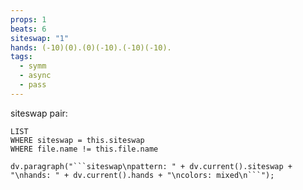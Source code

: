 ```yaml
---
props: 1
beats: 6
siteswap: "1"
hands: (-10)(0).(0)(-10).(-10)(-10).
tags:
  - symm
  - async
  - pass
---
```


siteswap pair:
```dataview
LIST
WHERE siteswap = this.siteswap
WHERE file.name != this.file.name
```
```dataviewjs
dv.paragraph("```siteswap\npattern: " + dv.current().siteswap + "\nhands: " + dv.current().hands + "\ncolors: mixed\n```");
```
